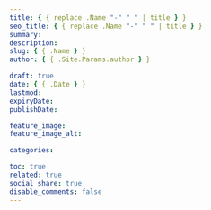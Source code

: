 ```yaml
---
title: { { replace .Name "-" " " | title } }
seo_title: { { replace .Name "-" " " | title } }
summary:
description:
slug: { { .Name } }
author: { { .Site.Params.author } }

draft: true
date: { { .Date } }
lastmod:
expiryDate:
publishDate:

feature_image:
feature_image_alt:

categories:

toc: true
related: true
social_share: true
disable_comments: false
---
```

